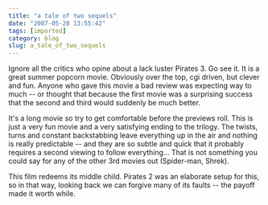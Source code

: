 ```yaml
---
title: "a tale of two sequels"
date: "2007-05-28 13:55:42"
tags: [imported]
category: blog
slug: a_tale_of_two_sequels
---
```


Ignore all the critics who opine about a lack luster Pirates 3. Go see it. It is a great summer popcorn movie. Obviously over the top, cgi driven, but clever and fun. Anyone who gave this movie a bad review was expecting way to much -- or thought that because the first movie was a surprising success that the second and third would suddenly be much better.

It's a long movie so try to get comfortable before the previews roll. This is just a very fun movie and a very satisfying ending to the trilogy. The twists, turns and constant backstabbing leave everything up in the air and nothing is really predictable -- and they are so subtle and quick that it probably requires a second viewing to follow everything... That is not something you could say for any of the other 3rd movies out (Spider-man, Shrek).

This film redeems its middle child. Pirates 2 was an elaborate setup for this, so in that way, looking back we can forgive many of its faults -- the payoff made it worth while.
